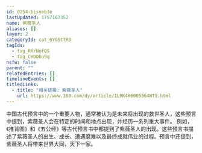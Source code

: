```yaml
---
id: 0254-bisyeb3e
lastUpdated: 1757167352
name: 紫薇圣人
aliases: []
layer: 2
categoryId: cat_6YGSt7R3
tagIds:
  - tag_RYrNofQS
  - tag_CHDDbu9q
nsfw: false
parent: ""
relatedEntries: []
timelineEvents: []
titledLinks:
  - title: "相关链接: 紫薇圣人"
    url: https://www.163.com/dy/article/ILRK4K6005564WT9.html
---
```


中国古代预言中的一个重要人物，通常被认为是未来将出现的救世圣人，这些预言中提到，紫薇圣人会在特定的时间和地点出现，并经历一系列重大事件。 例如，《推背图》和《五公经》等古代预言书中都提到了紫薇圣人的出现。这些预言书描述了紫薇圣人的出生、成长、遭遇磨难以及最终成就伟业的过程。预言中还提到，紫薇圣人将带来世界大同，天下一家。